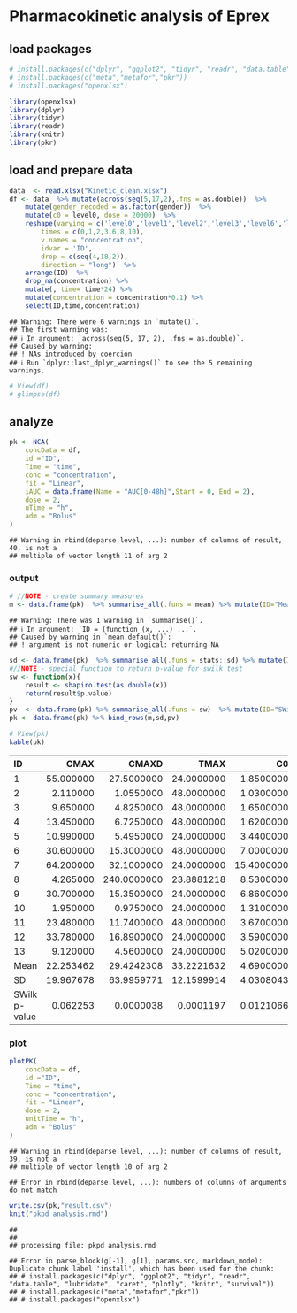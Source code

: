 # Pharmacokinetic analysis of Eprex

## load packages

``` r
# install.packages(c("dplyr", "ggplot2", "tidyr", "readr", "data.table", "lubridate", "caret", "plotly", "knitr", "survival"))
# install.packages(c("meta","metafor","pkr"))
# install.packages("openxlsx")
```

``` r
library(openxlsx)
library(dplyr)
library(tidyr)
library(readr)
library(knitr)
library(pkr)
```
## load and prepare data

``` r
data  <- read.xlsx("Kinetic_clean.xlsx")
df <- data  %>% mutate(across(seq(5,17,2),.fns = as.double))  %>% 
    mutate(gender_recoded = as.factor(gender))  %>%  
    mutate(c0 = level0, dose = 20000)  %>% 
    reshape(varying = c('level0','level1','level2','level3','level6','level8','level10'), 
        times = c(0,1,2,3,6,8,10), 
        v.names = "concentration", 
        idvar = 'ID',
        drop = c(seq(4,18,2)),
        direction = "long")  %>% 
    arrange(ID)  %>% 
    drop_na(concentration) %>% 
    mutate(, time= time*24) %>% 
    mutate(concentration = concentration*0.1) %>% 
    select(ID,time,concentration)
```

```
## Warning: There were 6 warnings in `mutate()`.
## The first warning was:
## ℹ In argument: `across(seq(5, 17, 2), .fns = as.double)`.
## Caused by warning:
## ! NAs introduced by coercion
## ℹ Run `dplyr::last_dplyr_warnings()` to see the 5 remaining warnings.
```

``` r
# View(df)
# glimpse(df)
```
## analyze

``` r
pk <- NCA(
    concData = df,
    id ="ID",
    Time = "time",
    conc = "concentration",
    fit = "Linear",
    iAUC = data.frame(Name = "AUC[0-48h]",Start = 0, End = 2),
    dose = 2,
    uTime = "h",
    adm = "Bolus"
)
```

```
## Warning in rbind(deparse.level, ...): number of columns of result, 40, is not a
## multiple of vector length 11 of arg 2
```
### output

``` r
# //NOTE - create summary measures
m <- data.frame(pk)  %>% summarise_all(.funs = mean) %>% mutate(ID="Mean")
```

```
## Warning: There was 1 warning in `summarise()`.
## ℹ In argument: `ID = (function (x, ...) ...`.
## Caused by warning in `mean.default()`:
## ! argument is not numeric or logical: returning NA
```

``` r
sd <- data.frame(pk)  %>% summarise_all(.funs = stats::sd) %>% mutate(ID = "SD")
#//NOTE - special function to return p-value for swilk test 
sw <- function(x){
    result <- shapiro.test(as.double(x))
    return(result$p.value)
}
pv  <- data.frame(pk) %>% summarise_all(.funs = sw)  %>% mutate(ID="SWilk p-value")
pk <- data.frame(pk) %>% bind_rows(m,sd,pv)

# View(pk)
kable(pk)
```



|ID            |      CMAX|       CMAXD|       TMAX|         C0|     AUCPBEO|   AUCPBEP|         CLST|        CLSTP|         TLST|      LAMZHL|       LAMZ|      LAMZLL|      LAMZUL|   LAMZNPT|     CORRXY|          R2|      R2ADJ|       AUCLST|       AUCALL|       AUCIFO|      AUCIFOD|       AUCPEO|       AUCIFP|    AUCIFPD|     AUCPEP|      AUMCLST|      AUMCIFO|      AUMCPEO|      AUMCIFP|      AUMCPEP|     MRTIVLST|    MRTIVIFO|    MRTIVIFP|          VZO|          VZP|        CLO|       CLP|         VSSO|         VSSP|   AUC.0.48h.|
|:-------------|---------:|-----------:|----------:|----------:|-----------:|---------:|------------:|------------:|------------:|-----------:|----------:|-----------:|-----------:|---------:|----------:|-----------:|----------:|------------:|------------:|------------:|------------:|------------:|------------:|----------:|----------:|------------:|------------:|------------:|------------:|------------:|------------:|-----------:|-----------:|------------:|------------:|----------:|---------:|------------:|------------:|------------:|
|1             | 55.000000|  27.5000000| 24.0000000|  1.8500000|   0.0000000| 0.0000000|    2.3200000|    2.3791016| 1.920000e+02|  86.7938094|  0.0079861|  72.0000000| 192.0000000|  3.000000| -0.9971413|   0.9942909|  0.9885817| 2067.0000000| 2067.0000000| 2.357503e+03| 1178.7517181| 2364.9039562| 1182.4519781|  12.322503| 12.5968733| 1.024819e+05| 1.946345e+05| 1.969821e+05|   47.3464906|   47.9739985| 4.958003e+01|  82.5596031|  83.2939191|  106.2284758|  105.8960539|  0.8483551| 0.8457003|   70.0398581|   70.4416929|    8.1291667|
|2             |  2.110000|   1.0550000| 48.0000000|  1.0300000|   0.0000000| 0.0000000|    0.8000000|    0.7800937| 2.400000e+02| 173.2431777|  0.0040010|  72.0000000| 240.0000000|  3.000000| -0.9887174|   0.9775621|  0.9551243|  304.6800000|  304.6800000| 5.046297e+02|  252.3148293|  499.6543481|  249.8271741|  39.623049| 39.0218456| 3.105216e+04| 1.290149e+05| 1.265773e+05|   75.9313401|   75.4678329| 1.019173e+02| 255.6625603| 253.3297708|  990.5762335| 1000.4399010|  3.9633025| 4.0027671| 1013.2680708| 1014.0200790|    2.1016667|
|3             |  9.650000|   4.8250000| 48.0000000|  1.6500000|   0.0000000| 0.0000000|    0.7450000|    0.8545901| 1.920000e+02|  41.9898454|  0.0165075|  48.0000000| 192.0000000|  4.000000| -0.9856749|   0.9715550|  0.9573324|  778.2000000|  778.2000000| 8.233310e+02|  411.6655068|  829.9698251|  414.9849125|   5.481515|  6.2375551| 5.635008e+04| 6.774921e+04| 6.942603e+04|   16.8254749|   18.8343587| 7.241079e+01|  82.2867164|  83.6488567|  147.1547671|  145.9776969|  2.4291566| 2.4097262|  199.8873236|  201.5708382|    3.5425000|
|4             | 13.450000|   6.7250000| 48.0000000|  1.6200000|   0.0000000| 0.0000000|    1.0500000|    0.9665436| 1.440000e+02|  27.9055182|  0.0248391|  48.0000000| 144.0000000|  3.000000| -0.9722488|   0.9452678|  0.8905356|  637.3200000|  637.3200000| 6.795921e+02|  339.7960552|  676.2322275|  338.1161137|   6.220218|  5.7542699| 3.667392e+04| 4.446294e+04| 4.384385e+04|   17.5180109|   16.3533390| 5.754397e+01|  65.4259262|  64.8354992|  118.4803416|  119.0690152|  2.9429418| 2.9575639|  192.5446902|  191.7551297|    3.3066667|
|5             | 10.990000|   5.4950000| 24.0000000|  3.4400000|   0.0000000| 0.0000000|    3.9100000|    3.9132440| 2.400000e+02| 388.7329042|  0.0017831| 144.0000000| 240.0000000|  3.000000| -0.9998592|   0.9997184|  0.9994368| 1258.0800000| 1258.0800000| 3.450898e+03| 1725.4490299| 3452.7173598| 1726.3586799|  63.543403| 63.5626126| 1.334765e+05| 1.889536e+06| 1.890993e+06|   92.9360170|   92.9414595| 1.060954e+02| 547.5489734| 547.6824281|  325.0301942|  324.8589298|  0.5795593| 0.5792539|  317.3370896|  317.2471830|    7.5091667|
|6             | 30.600000|  15.3000000| 48.0000000|  7.0000000|   0.0000000| 0.0000000|    3.0200000|    3.0993383| 1.440000e+02|  28.1052285|  0.0246626|  48.0000000| 144.0000000|  3.000000| -0.9971333|   0.9942748|  0.9885495| 2352.7200000| 2352.7200000| 2.475173e+03| 1237.5863835| 2478.3897175| 1239.1948588|   4.947241|  5.0706197| 1.386893e+05| 1.612876e+05| 1.618813e+05|   14.0111972|   14.3265504| 5.894849e+01|  65.1621602|  65.3171221|   32.7631868|   32.7206602|  0.8080244| 0.8069756|   52.6526156|   52.7093230|   14.9833333|
|7             | 64.200000|  32.1000000| 24.0000000| 15.4000000|   0.0000000| 0.0000000|    9.7800000|    9.2347166| 1.440000e+02|  42.4337062|  0.0163348|  24.0000000| 144.0000000|  4.000000| -0.9748362|   0.9503057|  0.9254585| 4513.6800000| 4513.6800000| 5.112401e+03| 2556.2004091| 5079.0191697| 2539.5095849|  11.711148| 11.1308729| 2.314483e+05| 3.543171e+05| 3.474666e+05|   34.6776405|   33.3897649| 5.127708e+01|  69.3054318|  68.4121460|   23.9491776|   24.1065826|  0.3912056| 0.3937768|   27.1126753|   26.9391171|   34.8666667|
|8             |  4.265000| 240.0000000| 23.8881218|  8.5300000| 240.0000000| 0.0000000| 1511.3774619| 1511.3774619| 1.784102e+05| 118.0447932| 46.3572335|   4.2650000| 240.0000000| 23.888122|  8.5300000| 240.0000000|  0.0000000| 1511.3774619| 1511.3774619| 1.784102e+05|  118.0447932|   46.3572335|    4.2650000| 240.000000| 23.8881218| 8.530000e+00| 2.400000e+02| 0.000000e+00| 1511.3774619| 1511.3774619| 1.784102e+05| 118.0447932|  46.3572335|    4.2650000|  240.0000000| 23.8881218| 8.5300000|  240.0000000|    0.0000000| 1511.3774619|
|9             | 30.700000|  15.3500000| 24.0000000|  6.8600000|   0.0000000| 0.0000000|    0.6900000|    0.4187315| 2.400000e+02|  37.3912515|  0.0185377|  24.0000000| 240.0000000|  6.000000| -0.9682326|   0.9374744|  0.9218429| 1831.3200000| 1831.3200000| 1.868541e+03|  934.2707397| 1853.9081270|  926.9540635|   1.992007|  1.2184060| 9.971136e+04| 1.106524e+05| 1.063510e+05|    9.8877542|    6.2431456| 5.444781e+01|  59.2185928|  57.3658461|   57.7393370|   58.1950878|  1.0703535| 1.0788021|   63.3848308|   61.8863958|   15.7066667|
|10            |  1.950000|   0.9750000| 24.0000000|  1.3100000|   0.0000000| 0.0000000|    0.5210000|    0.2976065| 2.400000e+02| 139.8610691|  0.0049560|  24.0000000| 240.0000000|  5.000000| -0.4477481|   0.2004784| -0.0660289|  144.5520000|  144.5520000| 2.496777e+02|  124.8388748|  204.6021171|  102.3010586|  42.104573| 29.3497047| 1.199578e+04| 5.843790e+04| 3.852453e+04|   79.4726096|   68.8619787| 8.298589e+01| 234.0532979| 188.2899814| 1616.2983768| 1972.3830194|  8.0103253| 9.7750699| 1874.8430585| 1840.5477330|    2.6733333|
|11            | 23.480000|  11.7400000| 48.0000000|  3.6700000|   2.3720712| 2.2530261|    6.5900000|    8.1743939| 1.920000e+02|  85.8335645|  0.0080755|  48.0000000| 192.0000000|  3.000000| -0.9010429|   0.8118782|  0.6237564| 2897.1600000| 2897.1600000| 3.713211e+03| 1856.6053126| 3909.4087545| 1954.7043772|  21.976955| 25.8926303| 2.726266e+05| 5.303612e+05| 5.923268e+05|   48.5960569|   53.9736211| 9.410131e+01| 142.8308909| 151.5131314|   66.6978905|   63.3505809|  0.5386174| 0.5115863|   76.9312088|   77.5120438|    7.3400000|
|12            | 33.780000|  16.8900000| 24.0000000|  3.5900000|   0.0000000| 0.0000000|    1.7400000|    1.1681818| 7.200000e+01|  11.2175477|  0.0617913|  24.0000000|  72.0000000|  3.000000| -0.9066396|   0.8219953|  0.6439906|  930.3600000|  930.3600000| 9.585193e+02|  479.2596454|  949.2652703|  474.6326351|   2.937791|  1.9915687| 2.363328e+04| 2.611646e+04| 2.530041e+04|    9.5081200|    6.5893506| 2.540230e+01|  27.2466763|  26.6526267|   33.7677093|   34.0968977|  2.0865516| 2.1068926|   56.8515971|   56.1542228|    9.6958333|
|13            |  9.120000|   4.5600000| 24.0000000|  5.0200000|   0.0000000| 0.0000000|    2.2500000|    2.0587145| 7.200000e+01|  23.7728643|  0.0291571|  24.0000000|  72.0000000|  3.000000| -0.9766618|   0.9538683|  0.9077366|  389.4000000|  389.4000000| 4.665682e+02|  233.2841176|  460.0077166|  230.0038583|  16.539539| 15.3492461| 1.119456e+04| 1.939731e+04| 1.869995e+04|   42.2880843|   40.1358763| 2.874823e+01|  41.5744363|  40.6513789|  147.0181243|  149.1148612|  4.2866184| 4.3477532|  178.2137453|  176.7421608|   10.3816667|
|Mean          | 22.253462|  29.4242308| 33.2221632|  4.6900000|  18.6440055| 0.1733097|  118.8302663|  118.8248245| 1.388633e+04|  92.7173292|  3.5827589|  46.4819231| 180.9230769|  5.145240| -0.1989182|  19.2737438|  0.7489474| 1508.9114971| 1508.9114971| 1.546695e+04|  880.6205704| 1754.1873710|  875.6387919|  36.107688| 18.5434097| 8.841094e+04| 2.758621e+05| 2.783363e+05|  153.8750968|  152.8052875| 1.378413e+04| 137.7630815| 129.0269185|  282.3052934|  328.4776374|  3.9879333| 2.9496821|  335.6205203|  314.4250707|  125.5087791|
|SD            | 19.967678|  63.9959771| 12.1599914|  4.0308043|  66.5124302| 0.6248770|  418.4170185|  418.4197700| 4.943332e+04| 102.0578525| 12.8521397|  35.5091432|  61.6690921|  5.711734|  2.6268673|  66.3203293|  0.3676071| 1236.2410156| 1236.2410156| 4.898118e+04|  781.7222028| 1600.0675796|  801.7314716|  64.020146| 17.8339308| 8.664440e+04| 5.075838e+05| 5.116858e+05|  408.8337947|  409.1296269| 4.946400e+04| 141.5572588| 141.7174406|  478.0545239|  557.5833498|  6.3531901| 3.0605743|  529.6293071|  529.2584286|  416.4912965|
|SWilk p-value |  0.062253|   0.0000038|  0.0001197|  0.0121066|   0.0000005| 0.0000005|    0.0000005|    0.0000005| 5.000000e-07|   0.0011364|  0.0000005|   0.0080597|   0.0223261|  0.000003|  0.0000008|   0.0000005|  0.0003438|    0.1438883|    0.1438883| 7.000000e-07|    0.0581847|    0.0976294|    0.1077042|   0.000025|  0.0349235| 5.168960e-02| 2.410000e-05| 2.940000e-05|    0.0000012|    0.0000012| 5.000000e-07|   0.0006306|   0.0003132|    0.0000718|    0.0000496|  0.0000473| 0.0059207|    0.0000676|    0.0000689|    0.0000006|
### plot

``` r
plotPK(
    concData = df,
    id ="ID",
    Time = "time",
    conc = "concentration",
    fit = "Linear",
    dose = 2,
    unitTime = "h",
    adm = "Bolus"
)
```

```
## Warning in rbind(deparse.level, ...): number of columns of result, 39, is not a
## multiple of vector length 10 of arg 2
```

```
## Error in rbind(deparse.level, ...): numbers of columns of arguments do not match
```

``` r
write.csv(pk,"result.csv")
knit("pkpd analysis.rmd")
```

```
## 
## 
## processing file: pkpd analysis.rmd
```

```
## Error in parse_block(g[-1], g[1], params.src, markdown_mode): Duplicate chunk label 'install', which has been used for the chunk:
## # install.packages(c("dplyr", "ggplot2", "tidyr", "readr", "data.table", "lubridate", "caret", "plotly", "knitr", "survival"))
## # install.packages(c("meta","metafor","pkr"))
## # install.packages("openxlsx")
```
